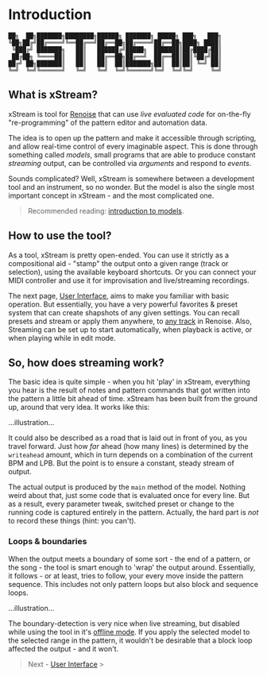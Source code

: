 # Introduction


    ██╗  ██╗███████╗████████╗██████╗ ███████╗ █████╗ ███╗   ███╗
    ╚██╗██╔╝██╔════╝╚══██╔══╝██╔══██╗██╔════╝██╔══██╗████╗ ████║
     ╚███╔╝ ███████╗   ██║   ██████╔╝█████╗  ███████║██╔████╔██║
     ██╔██╗ ╚════██║   ██║   ██╔══██╗██╔══╝  ██╔══██║██║╚██╔╝██║
    ██╔╝ ██╗███████║   ██║   ██║  ██║███████╗██║  ██║██║ ╚═╝ ██║
    ╚═╝  ╚═╝╚══════╝   ╚═╝   ╚═╝  ╚═╝╚══════╝╚═╝  ╚═╝╚═╝     ╚═╝


## What is xStream?

xStream is tool for [Renoise](http://www.renoise.com/tools) that can use _live evaluated code_ for on-the-fly "re-programming" of the pattern editor and automation data. 

The idea is to open up the pattern and make it accessible through scripting, and allow real-time control of every imaginable aspect. This is done through something called _models_, small programs that are able to produce constant _streaming_ output, can be controlled via _arguments_ and respond to _events_. 

Sounds complicated? Well, xStream is somewhere between a development tool and an instrument, so no wonder. But the model is also the single most important concept in xStream - and the most complicated one. 

> Recommended reading: [introduction to models](about_models.md).

## How to use the tool?

As a tool, xStream is pretty open-ended. You can use it strictly as a compositional aid - "stamp" the output onto a given range (track or selection), using the available keyboard shortcuts. Or you can connect your MIDI controller and use it for improvisation and live/streaming recordings.

The next page, [User Interface](user_interface.md), aims to make you familiar with basic operation. But essentially, you have a very powerful favorites & preset system that can create shapshots of any given settings. You can recall presets and stream or apply them anywhere, to [any track](known_limitations.md) in Renoise. Also, Streaming can be set up to start automatically, when playback is active, or when playing while in edit mode. 

## So, how does streaming work?

The basic idea is quite simple - when you hit 'play' in xStream, everything you hear is the result of notes and pattern commands that got written into the pattern a little bit ahead of time. xStream has been built from the ground up, around that very idea. It works like this: 

...illustration...

It could also be described as a road that is laid out in front of you, as you travel forward. Just how _far_ ahead (how many lines) is determined by the `writeahead` amount, which in turn depends on a combination of the current BPM and LPB. But the point is to ensure a constant, steady stream of output. 

The actual output is produced by the `main` method of the model. Nothing weird about that, just some code that is evaluated once for every line. But as a result, every parameter tweak, switched preset or change to the running code is captured entirely in the pattern. Actually, the hard part is _not_ to record these things (hint: you can't). 

### Loops & boundaries 

When the output meets a boundary of some sort - the end of a pattern, or the song - the tool is smart enough to 'wrap' the output around. Essentially, it follows - or at least, tries to follow, your every move inside the pattern sequence. This includes not only pattern loops but also block and sequence loops.

...illustration...

The boundary-detection is very nice when live streaming, but disabled while using the tool in it's [offline mode](main_toolbar,md#offline_output). If you apply the selected model to the selected range in the pattern, it wouldn't be desirable that a block loop affected the output - and it won't. 


> Next - [User Interface](user_interface.md) >

